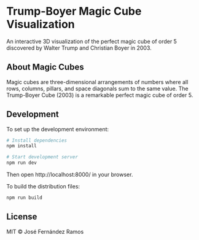 # Trump-Boyer Magic Cube Visualization

An interactive 3D visualization of the perfect magic cube of order 5 discovered
by Walter Trump and Christian Boyer in 2003.

## About Magic Cubes

Magic cubes are three-dimensional arrangements of numbers where all rows,
columns, pillars, and space diagonals sum to the same value. The Trump-Boyer
Cube (2003) is a remarkable perfect magic cube of order 5.

## Development

To set up the development environment:

```bash
# Install dependencies
npm install

# Start development server
npm run dev
```

Then open http://localhost:8000/ in your browser.

To build the distribution files:

```bash
npm run build
```
## License

MIT © José Fernández Ramos
